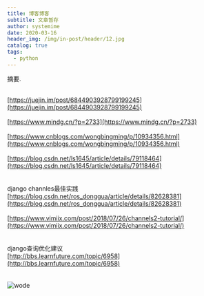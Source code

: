```yaml
---
title: 博客博客
subtitle: 文章暂存
author: systemime
date: 2020-03-16
header_img: /img/in-post/header/12.jpg
catalog: true
tags:
  - python
---
```

摘要.

<!-- more -->

<br />[https://juejin.im/post/6844903928799199245](https://juejin.im/post/6844903928799199245)<br />
<br />[https://www.mindg.cn/?p=2733](https://www.mindg.cn/?p=2733)<br />
<br />[https://www.cnblogs.com/wongbingming/p/10934356.html](https://www.cnblogs.com/wongbingming/p/10934356.html)<br />
<br />[https://blog.csdn.net/ls1645/article/details/79118464](https://blog.csdn.net/ls1645/article/details/79118464)<br />
<br />
<br />django channles最佳实践<br />[https://blog.csdn.net/ros_donggua/article/details/82628381](https://blog.csdn.net/ros_donggua/article/details/82628381)<br />
<br />[https://www.vimiix.com/post/2018/07/26/channels2-tutorial/](https://www.vimiix.com/post/2018/07/26/channels2-tutorial/)<br />
<br />
<br />django查询优化建议<br />[http://bbs.learnfuture.com/topic/6958](http://bbs.learnfuture.com/topic/6958)<br />
<br />
<br />![wode](https://cdn.nlark.com/yuque/0/2020/jpeg/663138/1606362684960-2b3e6c20-31f0-4427-a8b5-544b4b40b6e2.jpeg#align=left&display=inline&height=1202&margin=%5Bobject%20Object%5D&name=wode&originHeight=180&originWidth=180&size=0&status=done&style=none&width=1202)<br />

